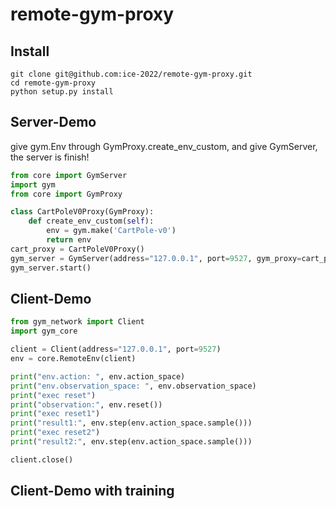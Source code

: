 # remote-gym-proxy

## Install
```shell
git clone git@github.com:ice-2022/remote-gym-proxy.git
cd remote-gym-proxy
python setup.py install
```

## Server-Demo
give gym.Env through GymProxy.create_env_custom, and give GymServer, the server is finish!
```python
from core import GymServer
import gym
from core import GymProxy

class CartPoleV0Proxy(GymProxy):
    def create_env_custom(self):
        env = gym.make('CartPole-v0')
        return env
cart_proxy = CartPoleV0Proxy()
gym_server = GymServer(address="127.0.0.1", port=9527, gym_proxy=cart_proxy)
gym_server.start()
```

## Client-Demo

```python
from gym_network import Client
import gym_core

client = Client(address="127.0.0.1", port=9527)
env = core.RemoteEnv(client)

print("env.action: ", env.action_space)
print("env.observation_space: ", env.observation_space)
print("exec reset")
print("observation:", env.reset())
print("exec reset1")
print("result1:", env.step(env.action_space.sample()))
print("exec reset2")
print("result2:", env.step(env.action_space.sample()))

client.close()
```

## Client-Demo with training
